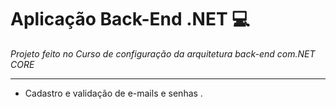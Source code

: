# Aplicação Back-End .NET :computer:

*Projeto feito no Curso de configuração da arquitetura back-end com.NET CORE*



------

- Cadastro e validação de e-mails e senhas .